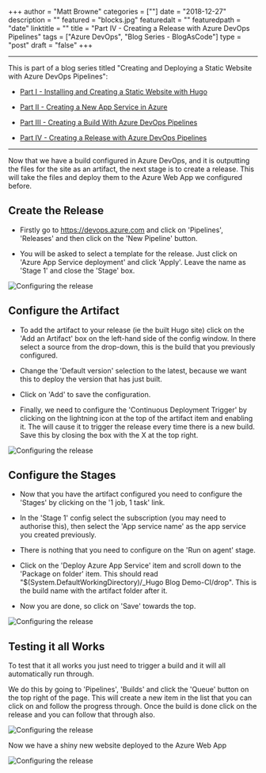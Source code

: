 +++
author = "Matt Browne"
categories = [""]
date = "2018-12-27"
description = ""
featured = "blocks.jpg"
featuredalt = ""
featuredpath = "date"
linktitle = ""
title = "Part IV - Creating a Release with Azure DevOps Pipelines"
tags = ["Azure DevOps", "Blog Series - BlogAsCode"]
type = "post"
draft = "false"
+++

---
This is part of a blog series titled "Creating and Deploying a Static Website with Azure DevOps Pipelines":

* [Part I - Installing and Creating a Static Website with Hugo](/blog/part-i-installing-and-creating-a-static-website-with-hugo/)

* [Part II - Creating a New App Service in Azure](/blog/part-ii-creating-a-new-app-service-in-azure/)

* [Part III - Creating a Build With Azure DevOps Pipelines](/blog/part-iii-creating-a-build-with-azure-devops-pipelines/)

* [Part IV - Creating a Release with Azure DevOps Pipelines](/blog/part-iv-creating-a-release-with-azure-devops-pipelines/)

---

Now that we have a build configured in Azure DevOps, and it is outputting the files for the site as an artifact, the next stage is to create a release.  This will take the files and deploy them to the Azure Web App we configured before.

## Create the Release

* Firstly go to https://devops.azure.com and click on 'Pipelines', 'Releases' and then click on the 'New Pipeline' button.

* You will be asked to select a template for the release.  Just click on 'Azure App Service deployment' and click 'Apply'.  Leave the name as 'Stage 1' and close the 'Stage' box.

![Configuring the release](/img/2018/12/AzureDevOps_Release_01.gif)

## Configure the Artifact

* To add the artifact to your release (ie the built Hugo site) click on the 'Add an Artifact' box on the left-hand side of the config window.  In there select a source from the drop-down, this is the build that you previously configured.

* Change the 'Default version' selection to the latest, because we want this to deploy the version that has just built.

* Click on 'Add' to save the configuration.

* Finally, we need to configure the 'Continuous Deployment Trigger' by clicking on the lightning icon at the top of the artifact item and enabling it.  The will cause it to trigger the release every time there is a new build.  Save this by closing the box with the X at the top right.

![Configuring the release](/img/2018/12/AzureDevOps_Release_03.gif)

## Configure the Stages

* Now that you have the artifact configured you need to configure the 'Stages' by clicking on the '1 job, 1 task' link.

* In the 'Stage 1' config select the subscription (you may need to authorise this), then select the 'App service name' as the app service you created previously.
* There is nothing that you need to configure on the 'Run on agent' stage.

* Click on the 'Deploy Azure App Service' item and scroll down to the 'Package on folder' item.  This should read "$(System.DefaultWorkingDirectory)/_Hugo Blog Demo-CI/drop".  This is the build name with the artifact folder after it.

* Now you are done, so click on 'Save' towards the top.

![Configuring the release](/img/2018/12/AzureDevOps_Release_04.gif)

## Testing it all Works

To test that it all works you just need to trigger a build and it will all automatically run through.

We do this by going to 'Pipelines', 'Builds' and click the 'Queue' button on the top right of the page.  This will create a new item in the list that you can click on and follow the progress through.  Once the build is done click on the release and you can follow that through also.

![Configuring the release](/img/2018/12/AzureDevOps_Release_05.gif)

Now we have a shiny new website deployed to the Azure Web App

![Configuring the release](/img/2018/12/AzureDevOps_Release_06.png)
